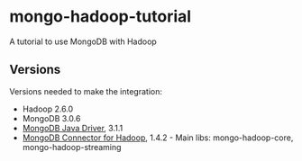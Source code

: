 # mongo-hadoop-tutorial
A tutorial to use MongoDB with Hadoop

## Versions
Versions needed to make the integration:

- Hadoop 2.6.0
- MongoDB 3.0.6
- [MongoDB Java Driver](http://mvnrepository.com/artifact/org.mongodb/mongo-java-driver), 3.1.1
- [MongoDB Connector for Hadoop](http://mvnrepository.com/artifact/org.mongodb.mongo-hadoop/), 1.4.2
        - Main libs: mongo-hadoop-core, mongo-hadoop-streaming
        

